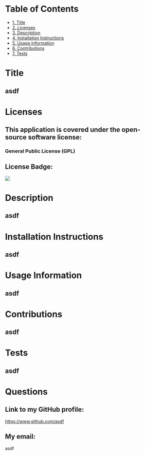 
# Table of Contents

* [1. Title](#table-of-contents-1-title)
* [2. Licenses](#table-of-contents-2-licenses)
* [3. Description](#table-of-contents-3-description)
* [4. Installation Instructions](#table-of-contents-4-installation-instructions)
* [5. Usage Information](#table-of-contents-5-usage-information)
* [6. Contributions](#table-of-contents-6-contributions)
* [7. Tests](#tests)

# Title

## asdf

# Licenses

## This application is covered under the open-source software license:
### General Public License (GPL)

## License Badge:
![](https://img.shields.io/badge/General%20Public%20License%20(GPL)-blue.svg)

# Description

## asdf

# Installation Instructions

## asdf

# Usage Information

## asdf

# Contributions

## asdf

# Tests

## asdf

# Questions

## Link to my GitHub profile:
https://www.github.com/asdf

## My email:
asdf
